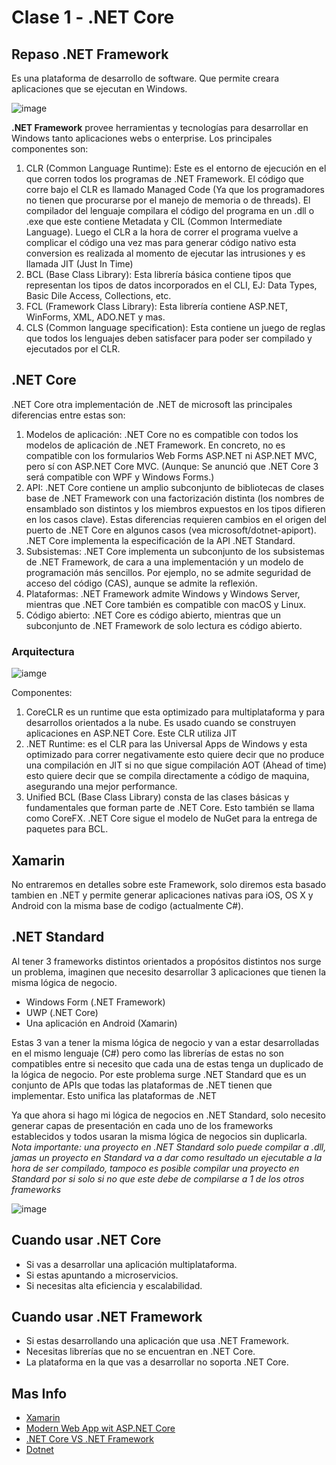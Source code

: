 # Clase 1 - .NET Core

## Repaso .NET Framework

Es una plataforma de desarrollo de software. Que permite creara aplicaciones que se ejecutan en Windows.

![image](http://www.developerin.net/include/ArticleImages/Components.jpg)

**.NET Framework** provee herramientas y tecnologías para desarrollar en Windows tanto aplicaciones webs o enterprise.
Los principales componentes son:

1. CLR (Common Language Runtime): Este es el entorno de ejecución en el que corren todos los programas de .NET Framework. El código que corre bajo el CLR es llamado Managed Code (Ya que los programadores no tienen que procurarse por el manejo de memoria o de threads).
El compilador del lenguaje compilara el código del programa en un .dll o .exe que este contiene Metadata y CIL (Common Intermediate Language).
Luego el CLR a la hora de correr el programa vuelve a complicar el código una vez mas para generar código nativo esta conversion es realizada al momento de ejecutar las intrusiones y es llamada JIT (Just In Time)
2. BCL (Base Class Library): Esta librería básica contiene tipos que representan los tipos de datos incorporados en el CLI, EJ: Data Types, Basic Dile Access, Collections, etc.
3. FCL (Framework Class Library): Esta librería contiene ASP.NET, WinForms, XML, ADO.NET y mas.
4. CLS (Common language specification): Esta contiene un juego de reglas que todos los lenguajes deben satisfacer para poder ser compilado y ejecutados por el CLR.

## .NET Core

.NET Core otra implementación de .NET de microsoft las principales diferencias entre estas son:

1. Modelos de aplicación: .NET Core no es compatible con todos los modelos de aplicación de .NET Framework. En concreto, no es compatible con los formularios Web Forms ASP.NET ni ASP.NET MVC, pero sí con ASP.NET Core MVC. (Aunque: Se anunció que .NET Core 3 será compatible con WPF y Windows Forms.)
2. API: .NET Core contiene un amplio subconjunto de bibliotecas de clases base de .NET Framework con una factorización distinta (los nombres de ensamblado son distintos y los miembros expuestos en los tipos difieren en los casos clave). Estas diferencias requieren cambios en el origen del puerto de .NET Core en algunos casos (vea microsoft/dotnet-apiport). .NET Core implementa la especificación de la API .NET Standard.
3. Subsistemas: .NET Core implementa un subconjunto de los subsistemas de .NET Framework, de cara a una implementación y un modelo de programación más sencillos. Por ejemplo, no se admite seguridad de acceso del código (CAS), aunque se admite la reflexión.
4. Plataformas: .NET Framework admite Windows y Windows Server, mientras que .NET Core también es compatible con macOS y Linux.
5. Código abierto: .NET Core es código abierto, mientras que un subconjunto de .NET Framework de solo lectura es código abierto.

### Arquitectura

![iamge](https://www.dotnetcurry.com/images/dotnetcore/core-future/dotnet-core-architecture.png)

Componentes:

1. CoreCLR es un runtime que esta optimizado para multiplataforma y para desarrollos orientados a la nube. Es usado cuando se construyen aplicaciones en ASP.NET Core. Este CLR utiliza JIT
2. .NET Runtime: es el CLR para las Universal Apps de Windows y esta optimizado para correr negativamente esto quiere decir que no produce una compilación en JIT si no que sigue compilación AOT (Ahead of time) esto quiere decir que se compila directamente a código de maquina, asegurando una mejor performance.
3. Unified BCL (Base Class Library) consta de las clases básicas y fundamentales que forman parte de .NET Core. Esto también se llama como CoreFX. .NET Core sigue el modelo de NuGet para la entrega de paquetes para BCL.

## Xamarin

No entraremos en detalles sobre este Framework, solo diremos esta basado tambien en .NET y permite generar aplicaciones nativas para iOS, OS X y Android con la misma base de codigo (actualmente C#).

## .NET Standard

Al tener 3 frameworks distintos orientados a propósitos distintos nos surge un problema, imaginen que necesito desarrollar 3 aplicaciones que tienen la misma lógica de negocio.

* Windows Form (.NET Framework)
* UWP (.NET Core)
* Una aplicación en Android (Xamarin)

Estas 3 van a tener la misma lógica de negocio y van a estar desarrolladas en el mismo lenguaje (C#) pero como las librerías de estas no son compatibles entre si necesito que cada una de estas tenga un duplicado de la lógica de negocio.
Por este problema surge .NET Standard que es un conjunto de APIs que todas las plataformas de .NET tienen que implementar. Esto unifica las plataformas de .NET

Ya que ahora si hago mi lógica de negocios en .NET Standard, solo necesito generar capas de presentación en cada uno de los frameworks establecidos y todos usaran la misma lógica de negocios sin duplicarla.
*Nota importante: una proyecto en .NET Standard solo puede compilar a .dll, jamas un proyecto en Standard va a dar como resultado un ejecutable a la hora de ser compilado, tampoco es posible compilar una proyecto en Standard por si solo si no que este debe de compilarse a 1 de los otros frameworks*

![image](https://cdn-images-1.medium.com/max/2400/1*-bQofDO6WBkiru3Tu5VpMg.png)

## Cuando usar .NET Core

* Si vas a desarrollar una aplicación multiplataforma.
* Si estas apuntando a microservicios.
* Si necesitas alta eficiencia y escalabilidad.

## Cuando usar .NET Framework

* Si estas desarrollando una aplicación que usa .NET Framework.
* Necesitas librerías que no se encuentran en .NET Core.
* La plataforma en la que vas a desarrollar no soporta .NET Core.

## Mas Info

* [Xamarin](https://visualstudio.microsoft.com/es/xamarin)
* [Modern Web App wit ASP.NET Core](https://docs.microsoft.com/en-us/dotnet/standard/modern-web-apps-azure-architecture/)
* [.NET Core VS .NET Framework](https://docs.microsoft.com/en-us/dotnet/standard/choosing-core-framework-server)
* [Dotnet](https://docs.microsoft.com/es-es/dotnet/core/about)